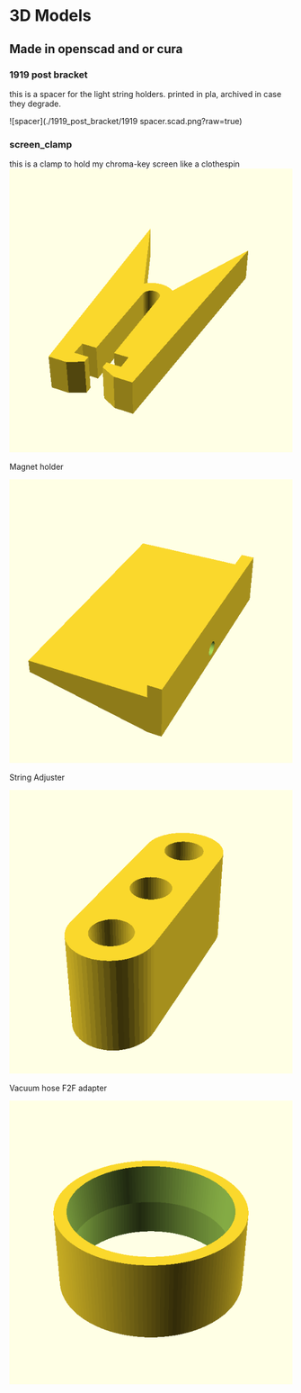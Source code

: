 # 3D Models 

## Made in openscad and or cura

### 1919 post bracket
this is a spacer for the light string holders.  printed in pla, archived in case they degrade.

![spacer](./1919_post_bracket/1919 spacer.scad.png?raw=true)


### screen_clamp
this is a clamp to hold my chroma-key screen like a clothespin
![clothespin](./screen_clamp/scren_clamp.scad.png?raw=true)


Magnet holder

![clothespin](./screen_clamp/mag_mount.scad.png?raw=true)


String Adjuster

![tent_slack](./screen_clamp/string_adj.scad.png?raw=true)


Vacuum hose F2F adapter

![hose_couple](./vacuum_f2f/female_to_female.scad.png?raw=true)
